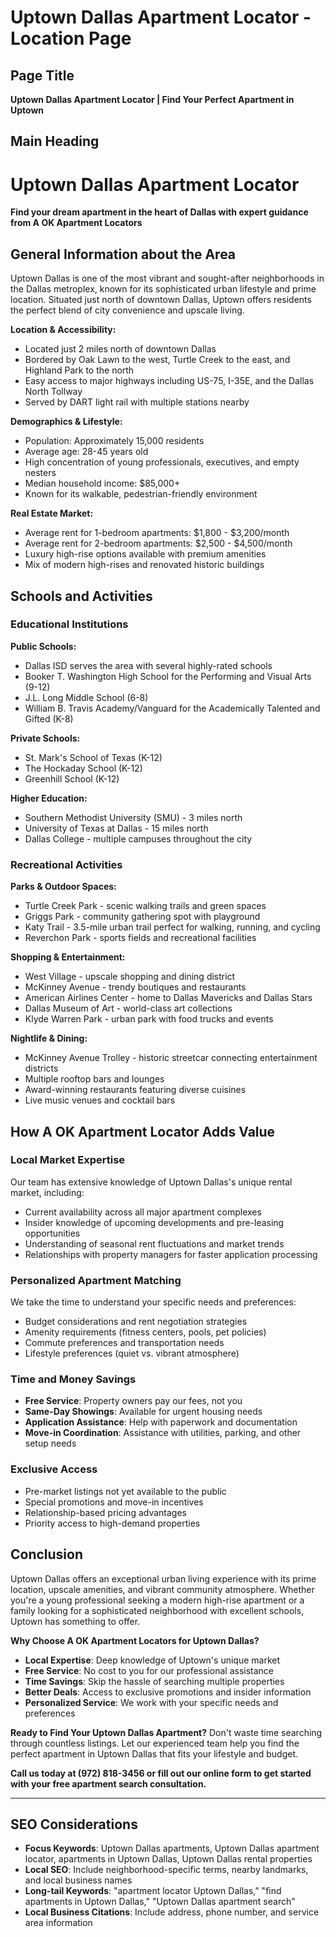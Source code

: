 # Uptown Dallas Apartment Locator - Location Page

## Page Title
**Uptown Dallas Apartment Locator | Find Your Perfect Apartment in Uptown**

## Main Heading
# Uptown Dallas Apartment Locator

**Find your dream apartment in the heart of Dallas with expert guidance from A OK Apartment Locators**

## General Information about the Area

Uptown Dallas is one of the most vibrant and sought-after neighborhoods in the Dallas metroplex, known for its sophisticated urban lifestyle and prime location. Situated just north of downtown Dallas, Uptown offers residents the perfect blend of city convenience and upscale living.

**Location & Accessibility:**
- Located just 2 miles north of downtown Dallas
- Bordered by Oak Lawn to the west, Turtle Creek to the east, and Highland Park to the north
- Easy access to major highways including US-75, I-35E, and the Dallas North Tollway
- Served by DART light rail with multiple stations nearby

**Demographics & Lifestyle:**
- Population: Approximately 15,000 residents
- Average age: 28-45 years old
- High concentration of young professionals, executives, and empty nesters
- Median household income: $85,000+
- Known for its walkable, pedestrian-friendly environment

**Real Estate Market:**
- Average rent for 1-bedroom apartments: $1,800 - $3,200/month
- Average rent for 2-bedroom apartments: $2,500 - $4,500/month
- Luxury high-rise options available with premium amenities
- Mix of modern high-rises and renovated historic buildings

## Schools and Activities

### Educational Institutions
**Public Schools:**
- Dallas ISD serves the area with several highly-rated schools
- Booker T. Washington High School for the Performing and Visual Arts (9-12)
- J.L. Long Middle School (6-8)
- William B. Travis Academy/Vanguard for the Academically Talented and Gifted (K-8)

**Private Schools:**
- St. Mark's School of Texas (K-12)
- The Hockaday School (K-12)
- Greenhill School (K-12)

**Higher Education:**
- Southern Methodist University (SMU) - 3 miles north
- University of Texas at Dallas - 15 miles north
- Dallas College - multiple campuses throughout the city

### Recreational Activities
**Parks & Outdoor Spaces:**
- Turtle Creek Park - scenic walking trails and green spaces
- Griggs Park - community gathering spot with playground
- Katy Trail - 3.5-mile urban trail perfect for walking, running, and cycling
- Reverchon Park - sports fields and recreational facilities

**Shopping & Entertainment:**
- West Village - upscale shopping and dining district
- McKinney Avenue - trendy boutiques and restaurants
- American Airlines Center - home to Dallas Mavericks and Dallas Stars
- Dallas Museum of Art - world-class art collections
- Klyde Warren Park - urban park with food trucks and events

**Nightlife & Dining:**
- McKinney Avenue Trolley - historic streetcar connecting entertainment districts
- Multiple rooftop bars and lounges
- Award-winning restaurants featuring diverse cuisines
- Live music venues and cocktail bars

## How A OK Apartment Locator Adds Value

### Local Market Expertise
Our team has extensive knowledge of Uptown Dallas's unique rental market, including:
- Current availability across all major apartment complexes
- Insider knowledge of upcoming developments and pre-leasing opportunities
- Understanding of seasonal rent fluctuations and market trends
- Relationships with property managers for faster application processing

### Personalized Apartment Matching
We take the time to understand your specific needs and preferences:
- Budget considerations and rent negotiation strategies
- Amenity requirements (fitness centers, pools, pet policies)
- Commute preferences and transportation needs
- Lifestyle preferences (quiet vs. vibrant atmosphere)

### Time and Money Savings
- **Free Service**: Property owners pay our fees, not you
- **Same-Day Showings**: Available for urgent housing needs
- **Application Assistance**: Help with paperwork and documentation
- **Move-in Coordination**: Assistance with utilities, parking, and other setup needs

### Exclusive Access
- Pre-market listings not yet available to the public
- Special promotions and move-in incentives
- Relationship-based pricing advantages
- Priority access to high-demand properties

## Conclusion

Uptown Dallas offers an exceptional urban living experience with its prime location, upscale amenities, and vibrant community atmosphere. Whether you're a young professional seeking a modern high-rise apartment or a family looking for a sophisticated neighborhood with excellent schools, Uptown has something to offer.

**Why Choose A OK Apartment Locators for Uptown Dallas?**
- **Local Expertise**: Deep knowledge of Uptown's unique market
- **Free Service**: No cost to you for our professional assistance
- **Time Savings**: Skip the hassle of searching multiple properties
- **Better Deals**: Access to exclusive promotions and insider information
- **Personalized Service**: We work with your specific needs and preferences

**Ready to Find Your Uptown Dallas Apartment?**
Don't waste time searching through countless listings. Let our experienced team help you find the perfect apartment in Uptown Dallas that fits your lifestyle and budget.

**Call us today at (972) 818-3456 or fill out our online form to get started with your free apartment search consultation.**

---

## SEO Considerations
- **Focus Keywords**: Uptown Dallas apartments, Uptown Dallas apartment locator, apartments in Uptown Dallas, Uptown Dallas rental properties
- **Local SEO**: Include neighborhood-specific terms, nearby landmarks, and local business names
- **Long-tail Keywords**: "apartment locator Uptown Dallas," "find apartments in Uptown Dallas," "Uptown Dallas apartment search"
- **Local Business Citations**: Include address, phone number, and service area information

